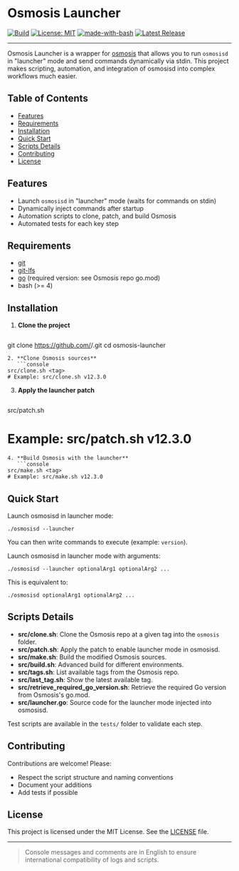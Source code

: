 # Osmosis Launcher

[![Build](https://github.com/<your-user>/<your-repo>/actions/workflows/release.yml/badge.svg)](https://github.com/<your-user>/<your-repo>/actions)
[![License: MIT](https://img.shields.io/badge/License-MIT-yellow.svg)](LICENSE)
[![made-with-bash](https://img.shields.io/badge/-Made%20with%20Bash-1f425f.svg?logo=gnu-bash)](https://www.gnu.org/software/bash/)
[![Latest Release](https://img.shields.io/github/v/tag/<your-user>/<your-repo>)](https://github.com/<your-user>/<your-repo>/releases)

---

Osmosis Launcher is a wrapper for [osmosis](https://github.com/osmosis-labs/osmosis) that allows you to run `osmosisd` in "launcher" mode and send commands dynamically via stdin. This project makes scripting, automation, and integration of osmosisd into complex workflows much easier.

## Table of Contents
- [Features](#features)
- [Requirements](#requirements)
- [Installation](#installation)
- [Quick Start](#quick-start)
- [Scripts Details](#scripts-details)
- [Contributing](#contributing)
- [License](#license)

## Features
- Launch `osmosisd` in "launcher" mode (waits for commands on stdin)
- Dynamically inject commands after startup
- Automation scripts to clone, patch, and build Osmosis
- Automated tests for each key step

## Requirements
- [git](https://git-scm.com/)
- [git-lfs](https://git-lfs.github.com/)
- [go](https://go.dev/) (required version: see Osmosis repo go.mod)
- bash (>= 4)

## Installation
1. **Clone the project**
   ```console
git clone https://github.com/<your-user>/<your-repo>.git
cd osmosis-launcher
```
2. **Clone Osmosis sources**
   ```console
src/clone.sh <tag>
# Example: src/clone.sh v12.3.0
```
3. **Apply the launcher patch**
   ```console
src/patch.sh <tag>
# Example: src/patch.sh v12.3.0
```
4. **Build Osmosis with the launcher**
   ```console
src/make.sh <tag>
# Example: src/make.sh v12.3.0
```

## Quick Start
Launch osmosisd in launcher mode:
```console
./osmosisd --launcher
```
You can then write commands to execute (example: `version`).

Launch osmosisd in launcher mode with arguments:
```console
./osmosisd --launcher optionalArg1 optionalArg2 ...
```
This is equivalent to:
```console
./osmosisd optionalArg1 optionalArg2 ...
```

## Scripts Details
- **src/clone.sh**: Clone the Osmosis repo at a given tag into the `osmosis` folder.
- **src/patch.sh**: Apply the patch to enable launcher mode in osmosisd.
- **src/make.sh**: Build the modified Osmosis sources.
- **src/build.sh**: Advanced build for different environments.
- **src/tags.sh**: List available tags from the Osmosis repo.
- **src/last_tag.sh**: Show the latest available tag.
- **src/retrieve_required_go_version.sh**: Retrieve the required Go version from Osmosis's go.mod.
- **src/launcher.go**: Source code for the launcher mode injected into osmosisd.

Test scripts are available in the `tests/` folder to validate each step.

## Contributing
Contributions are welcome! Please:
- Respect the script structure and naming conventions
- Document your additions
- Add tests if possible

## License
This project is licensed under the MIT License. See the [LICENSE](LICENSE) file.

---

> Console messages and comments are in English to ensure international compatibility of logs and scripts.

